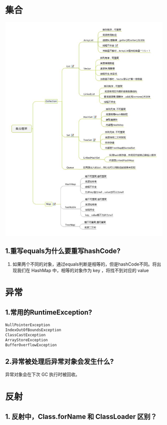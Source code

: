 # 集合

![](../img/集合.jpg)

## 1.重写equals为什么要重写hashCode?
1. 如果两个不同的对象，通过equals判断是相等的，但是hashCode不同。将出现我们在 HashMap 中，相等的对象作为 key ，将找不到对应的 value 


# 异常
## 1.常用的RuntimeException?

    NullPointerException
    IndexOutOfBoundsException
    ClassCastException
    ArrayStoreException
    BufferOverflowException
## 2.异常被处理后异常对象会发生什么?
异常对象会在下次 GC 执行时被回收。

# 反射

## 1. 反射中，Class.forName 和 ClassLoader 区别？
